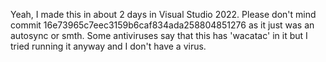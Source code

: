 Yeah, I made this in about 2 days in Visual Studio 2022.
Please don't mind commit 16e73965c7eec3159b6caf834ada258804851276 as it just was an autosync or smth.
Some antiviruses say that this has 'wacatac' in it but I tried running it anyway and I don't have a virus.
